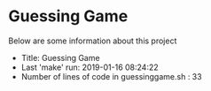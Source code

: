 # Guessing Game
Below are some information about this project
- Title: Guessing Game
- Last 'make' run: 2019-01-16 08:24:22
- Number of lines of code in guessinggame.sh : 33
